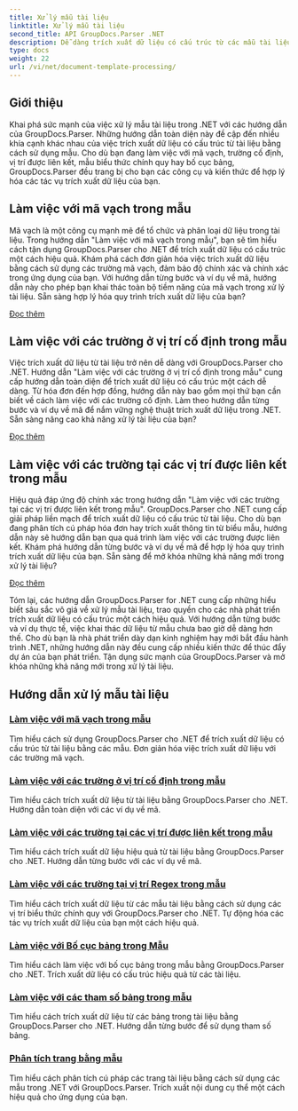 ```yaml
---
title: Xử lý mẫu tài liệu
linktitle: Xử lý mẫu tài liệu
second_title: API GroupDocs.Parser .NET
description: Dễ dàng trích xuất dữ liệu có cấu trúc từ các mẫu tài liệu bằng GroupDocs.Parser cho .NET. Tìm hiểu cách làm việc với mã vạch, trường, biểu thức chính quy và bố cục bảng.
type: docs
weight: 22
url: /vi/net/document-template-processing/
---
```


## Giới thiệu

Khai phá sức mạnh của việc xử lý mẫu tài liệu trong .NET với các hướng dẫn của GroupDocs.Parser. Những hướng dẫn toàn diện này đề cập đến nhiều khía cạnh khác nhau của việc trích xuất dữ liệu có cấu trúc từ tài liệu bằng cách sử dụng mẫu. Cho dù bạn đang làm việc với mã vạch, trường cố định, vị trí được liên kết, mẫu biểu thức chính quy hay bố cục bảng, GroupDocs.Parser đều trang bị cho bạn các công cụ và kiến thức để hợp lý hóa các tác vụ trích xuất dữ liệu của bạn.

## Làm việc với mã vạch trong mẫu

Mã vạch là một công cụ mạnh mẽ để tổ chức và phân loại dữ liệu trong tài liệu. Trong hướng dẫn "Làm việc với mã vạch trong mẫu", bạn sẽ tìm hiểu cách tận dụng GroupDocs.Parser cho .NET để trích xuất dữ liệu có cấu trúc một cách hiệu quả. Khám phá cách đơn giản hóa việc trích xuất dữ liệu bằng cách sử dụng các trường mã vạch, đảm bảo độ chính xác và chính xác trong ứng dụng của bạn. Với hướng dẫn từng bước và ví dụ về mã, hướng dẫn này cho phép bạn khai thác toàn bộ tiềm năng của mã vạch trong xử lý tài liệu. Sẵn sàng hợp lý hóa quy trình trích xuất dữ liệu của bạn?

[Đọc thêm](./working-with-barcodes-in-templates/)

## Làm việc với các trường ở vị trí cố định trong mẫu

Việc trích xuất dữ liệu từ tài liệu trở nên dễ dàng với GroupDocs.Parser cho .NET. Hướng dẫn "Làm việc với các trường ở vị trí cố định trong mẫu" cung cấp hướng dẫn toàn diện để trích xuất dữ liệu có cấu trúc một cách dễ dàng. Từ hóa đơn đến hợp đồng, hướng dẫn này bao gồm mọi thứ bạn cần biết về cách làm việc với các trường cố định. Làm theo hướng dẫn từng bước và ví dụ về mã để nắm vững nghệ thuật trích xuất dữ liệu trong .NET. Sẵn sàng nâng cao khả năng xử lý tài liệu của bạn?

[Đọc thêm](./working-with-fields-at-fixed-positions-in-templates/)

## Làm việc với các trường tại các vị trí được liên kết trong mẫu

Hiệu quả đáp ứng độ chính xác trong hướng dẫn "Làm việc với các trường tại các vị trí được liên kết trong mẫu". GroupDocs.Parser cho .NET cung cấp giải pháp liền mạch để trích xuất dữ liệu có cấu trúc từ tài liệu. Cho dù bạn đang phân tích cú pháp hóa đơn hay trích xuất thông tin từ biểu mẫu, hướng dẫn này sẽ hướng dẫn bạn qua quá trình làm việc với các trường được liên kết. Khám phá hướng dẫn từng bước và ví dụ về mã để hợp lý hóa quy trình trích xuất dữ liệu của bạn. Sẵn sàng để mở khóa những khả năng mới trong xử lý tài liệu?

[Đọc thêm](./working-with-fields-at-linked-positions-in-templates/)

Tóm lại, các hướng dẫn GroupDocs.Parser for .NET cung cấp những hiểu biết sâu sắc vô giá về xử lý mẫu tài liệu, trao quyền cho các nhà phát triển trích xuất dữ liệu có cấu trúc một cách hiệu quả. Với hướng dẫn từng bước và ví dụ thực tế, việc khai thác dữ liệu từ mẫu chưa bao giờ dễ dàng hơn thế. Cho dù bạn là nhà phát triển dày dạn kinh nghiệm hay mới bắt đầu hành trình .NET, những hướng dẫn này đều cung cấp nhiều kiến thức để thúc đẩy dự án của bạn phát triển. Tận dụng sức mạnh của GroupDocs.Parser và mở khóa những khả năng mới trong xử lý tài liệu.

## Hướng dẫn xử lý mẫu tài liệu
### [Làm việc với mã vạch trong mẫu](./working-with-barcodes-in-templates/)
Tìm hiểu cách sử dụng GroupDocs.Parser cho .NET để trích xuất dữ liệu có cấu trúc từ tài liệu bằng các mẫu. Đơn giản hóa việc trích xuất dữ liệu với các trường mã vạch.
### [Làm việc với các trường ở vị trí cố định trong mẫu](./working-with-fields-at-fixed-positions-in-templates/)
Tìm hiểu cách trích xuất dữ liệu từ tài liệu bằng GroupDocs.Parser cho .NET. Hướng dẫn toàn diện với các ví dụ về mã.
### [Làm việc với các trường tại các vị trí được liên kết trong mẫu](./working-with-fields-at-linked-positions-in-templates/)
Tìm hiểu cách trích xuất dữ liệu hiệu quả từ tài liệu bằng GroupDocs.Parser cho .NET. Hướng dẫn từng bước với các ví dụ về mã.
### [Làm việc với các trường tại vị trí Regex trong mẫu](./working-with-fields-at-regex-positions-in-templates/)
Tìm hiểu cách trích xuất dữ liệu từ các mẫu tài liệu bằng cách sử dụng các vị trí biểu thức chính quy với GroupDocs.Parser cho .NET. Tự động hóa các tác vụ trích xuất dữ liệu của bạn một cách hiệu quả.
### [Làm việc với Bố cục bảng trong Mẫu](./working-with-table-layout-in-templates/)
Tìm hiểu cách làm việc với bố cục bảng trong mẫu bằng GroupDocs.Parser cho .NET. Trích xuất dữ liệu có cấu trúc hiệu quả từ các tài liệu.
### [Làm việc với các tham số bảng trong mẫu](./working-with-table-parameters-in-templates/)
Tìm hiểu cách trích xuất dữ liệu từ các bảng trong tài liệu bằng GroupDocs.Parser cho .NET. Hướng dẫn từng bước để sử dụng tham số bảng.
### [Phân tích trang bằng mẫu](./parse-pages-using-templates/)
Tìm hiểu cách phân tích cú pháp các trang tài liệu bằng cách sử dụng các mẫu trong .NET với GroupDocs.Parser. Trích xuất nội dung cụ thể một cách hiệu quả cho ứng dụng của bạn.